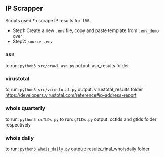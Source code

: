 
## IP Scrapper
Scripts used †o scrape IP results for TW.

- Step1: Create a new `.env` file, copy and paste template from `.env_demo` over
- Step2: `source .env`


### asn
to run: `python3 src/crawl_asn.py`
output: asn_results folder

### virustotal
to run: `python3 src/virustotal.py`
output: virustotal_results folder
https://developers.virustotal.com/reference#ip-address-report

### whois quarterly
to run: `python3 ccTLDs.py`
to run: `gTLDs.py`
output: cctlds and gtlds folder respectively

### whois daily
to run: `python3 whois_daily.py`
output: results_final_whoisdaily folder
